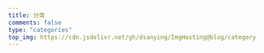 ```yaml
---
title: 分类
comments: false
type: "categories"
top_img: https://cdn.jsdelivr.net/gh/dsanying/ImgHosting@blog/category.jpg
---
```

